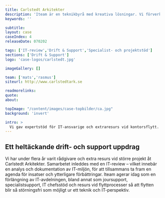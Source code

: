 ```yaml
---
title: Carlstedt Arkitekter
description: 'Iteam är en teknikbyrå med kreativa lösningar. Vi förverkligar dina idéer.'
keywords: ''

subtitle:
layout: case
caseIndex: 4
releaseDate: 070202

tags: ['IT-review','Drift & Support','Specialist- och projektstöd']
sections: ['Drift & Support']
logo: 'case-logos/carlstedt.jpg'

imageGallery: []

team: ['mats','rasmus']
siteurl: http://www.carlstedtark.se

readmorelinks:
quote:
about:

topImage: "/content/images/case-topbilder/ca.jpg"
background: 'invert'

intro: >
  Vi gav expertstöd för IT-ansvarige och extraresurs vid kontorsflytt.
---
```


## Ett heltäckande drift- och support uppdrag

Vi har under flera år varit rådgivare och extra resurs vid större projekt åt Carlstedt Arkitekter. Samarbetet inleddes med en IT-review – vilket innebär en analys och dokumentation av IT-miljön, för att tillsammans ta fram en agenda för insatser och ytterligare förbättringar. Iteam agerar idag som en förlängning av IT-avdelningen, bland annat som joursupport, specialistsupport, IT chefsstöd och resurs vid flyttprocesser så att flytten blir så störningsfri som möjligt ur ett teknik och IT-perspektiv.
